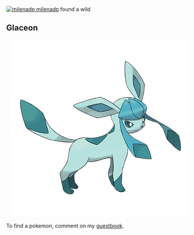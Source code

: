 <!-- Guestbook -->
<a href="https://github.com/milenadp"><img width="24" src="https://avatars.githubusercontent.com/u/61522013?s=24&u=f5be445207db34f327f199f575a292459bfe6f0c&v=4" alt="milenadp" /> milenadp</a> found a wild <h2> <b> Glaceon </b> </h2> 
 <p align="center"> <img  src="https://raw.githubusercontent.com/PokeAPI/sprites/master/sprites/pokemon/other/official-artwork/471.png"/> </p><!-- /Guestbook -->


To find a pokemon, comment on my [guestbook](https://github.com/teixeirazeus/teixeirazeus/issues/2).
